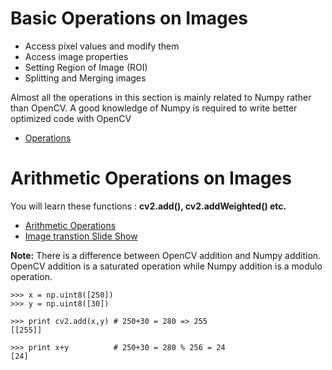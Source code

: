 # Basic Operations on Images
* Access pixel values and modify them
* Access image properties
* Setting Region of Image (ROI)
* Splitting and Merging images

Almost all the operations in this section is mainly related to Numpy rather than OpenCV. A good knowledge of Numpy is required to write better optimized code with OpenCV
* [Operations](ImageOperations.py)

# Arithmetic Operations on Images
You will learn these functions : **cv2.add(), cv2.addWeighted() etc.**
* [Arithmetic Operations](ArithmeticOperations.py)
* [Image transtion Slide Show](SlideShow_Transition.py)

**Note:** There is a difference between OpenCV addition and Numpy addition. OpenCV addition is a saturated operation while Numpy addition is a modulo operation.

```
>>> x = np.uint8([250])
>>> y = np.uint8([30])

>>> print cv2.add(x,y) # 250+30 = 280 => 255
[[255]]

>>> print x+y          # 250+30 = 280 % 256 = 24
[24]
```
